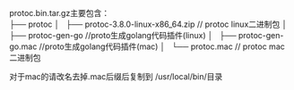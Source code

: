 
protoc.bin.tar.gz主要包含：  
├── protoc
│   ├── protoc-3.8.0-linux-x86_64.zip  // protoc linux二进制包
│   ├── protoc-gen-go       //proto生成golang代码插件(linux)
│   ├── protoc-gen-go.mac   //proto生成golang代码插件(mac)
│   └── protoc.mac  // protoc mac二进制包

对于mac的请改名去掉.mac后缀后复制到 /usr/local/bin/目录

